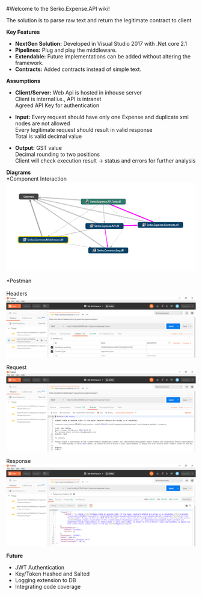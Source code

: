 #Welcome to the Serko.Expense.API wiki!

The solution is to parse raw text and return the legitimate contract to client

**Key Features**
* **NextGen Solution:** Developed in Visual Studio 2017 with .Net core 2.1
* **Pipelines:** Plug and play the middleware.
* **Extendable:** Future implementations can be added without altering the framework.
* **Contracts:** Added contracts instead of simple text.


**Assumptions**
* **Client/Server:** 
Web Api is hosted in inhouse server <br/>
Client is internal i.e., API is intranet <br/>
Agreed API Key for authentication <br/>

* **Input:** 
Every request should have only one Expense and duplicate xml nodes are not allowed <br/>
Every legitimate request should result in valid response <br/>
Total is valid decimal value <br/>

* **Output:** 
GST value <br/>
Decimal rounding to two positions <br/>
Client will check execution result -> status and errors for further analysis <br/>


**Diagrams** <br/>
*Component Interaction  <br/>
![](https://github.com/fayaz93/expense.api/blob/master/ComponentInteraction.png)

*Postman <br/> <br/>
Headers <br/>
![](https://github.com/fayaz93/expense.api/blob/master/AuthHeader.png)

Request <br/>
![](https://github.com/fayaz93/expense.api/blob/master/Request.png)

Response <br/>
![](https://github.com/fayaz93/expense.api/blob/master/Response.png)

**Future**
* JWT Authentication
* Key/Token Hashed and Salted
* Logging extension to DB
* Integrating code coverage
